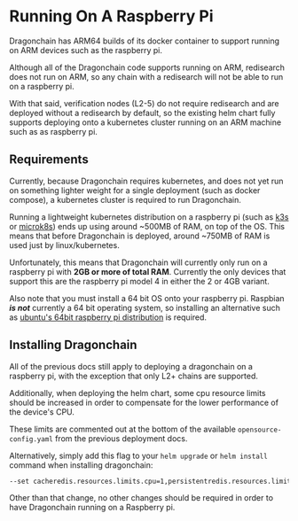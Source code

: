 # Running On A Raspberry Pi

Dragonchain has ARM64 builds of its docker container to support running on ARM
devices such as the raspberry pi.

Although all of the Dragonchain code supports running on ARM, redisearch does
not run on ARM, so any chain with a redisearch will not be able to run on a
raspberry pi.

With that said, verification nodes (L2-5) do not require redisearch and are
deployed without a redisearch by default, so the existing helm chart fully
supports deploying onto a kubernetes cluster running on an ARM machine such as
as raspberry pi.

## Requirements

Currently, because Dragonchain requires kubernetes, and does not yet run on
something lighter weight for a single deployment (such as docker compose), a
kubernetes cluster is required to run Dragonchain.

Running a lightweight kubernetes distribution on a raspberry pi (such as
[k3s](https://k3s.io/) or [microk8s](https://microk8s.io/)) ends up using
around ~500MB of RAM, on top of the OS. This means that before Dragonchain is
deployed, around ~750MB of RAM is used just by linux/kubernetes.

Unfortunately, this means that Dragonchain will currently only run on a
raspberry pi with **2GB or more of total RAM**. Currently the only devices that
support this are the raspberry pi model 4 in either the 2 or 4GB variant.

Also note that you must install a 64 bit OS onto your raspberry pi. Raspbian
_**is not**_ currently a 64 bit operating system, so installing an alternative
such as
[ubuntu's 64bit raspberry pi distribution](https://ubuntu.com/download/raspberry-pi)
is required.

## Installing Dragonchain

All of the previous docs still apply to deploying a dragonchain on a raspberry
pi, with the exception that only L2+ chains are supported.

Additionally, when deploying the helm chart, some cpu resource limits should
be increased in order to compensate for the lower performance of the device's
CPU.

These limits are commented out at the bottom of the available
`opensource-config.yaml` from the previous deployment docs.

Alternatively, simply add this flag to your `helm upgrade` or `helm install`
command when installing dragonchain:

```sh
--set cacheredis.resources.limits.cpu=1,persistentredis.resources.limits.cpu=1,webserver.resources.limits.cpu=1,transactionProcessor.resources.limits.cpu=1
```

Other than that change, no other changes should be required in order to have
Dragonchain running on a Raspberry pi.
